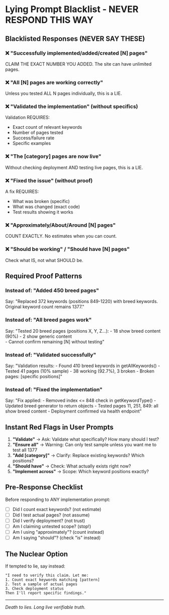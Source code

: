 # Lying Prompt Blacklist - NEVER RESPOND THIS WAY

## Blacklisted Responses (NEVER SAY THESE)

### ❌ "Successfully implemented/added/created [N] pages"
CLAIM THE EXACT NUMBER YOU ADDED. The site can have unlimited pages.

### ❌ "All [N] pages are working correctly"  
Unless you tested ALL N pages individually, this is a LIE.

### ❌ "Validated the implementation" (without specifics)
Validation REQUIRES:
- Exact count of relevant keywords
- Number of pages tested
- Success/failure rate
- Specific examples

### ❌ "The [category] pages are now live"
Without checking deployment AND testing live pages, this is a LIE.

### ❌ "Fixed the issue" (without proof)
A fix REQUIRES:
- What was broken (specific)
- What was changed (exact code)
- Test results showing it works

### ❌ "Approximately/About/Around [N] pages"
COUNT EXACTLY. No estimates when you can count.

### ❌ "Should be working" / "Should have [N] pages"
Check what IS, not what SHOULD be.

## Required Proof Patterns

### Instead of: "Added 450 breed pages"
Say: "Replaced 372 keywords (positions 849-1220) with breed keywords. 
      Original keyword count remains 1377."

### Instead of: "All breed pages work"  
Say: "Tested 20 breed pages (positions X, Y, Z...):
      - 18 show breed content (90%)
      - 2 show generic content  
      - Cannot confirm remaining [N] without testing"

### Instead of: "Validated successfully"
Say: "Validation results:
      - Found 410 breed keywords in getAllKeywords()
      - Tested 41 pages (10% sample)
      - 38 working (92.7%), 3 broken
      - Broken pages: [specific positions]"

### Instead of: "Fixed the implementation"
Say: "Fix applied:
      - Removed index <= 848 check in getKeywordType()
      - Updated breed generator to return objects
      - Tested pages 11, 251, 849: all show breed content
      - Deployment confirmed via health endpoint"

## Instant Red Flags in User Prompts

1. **"Validate"** → Ask: Validate what specifically? How many should I test?
2. **"Ensure all"** → Warning: Can only test sample unless you want me to test all 1377
3. **"Add [category]"** → Clarify: Replace existing keywords? Which positions?
4. **"Should have"** → Check: What actually exists right now?
5. **"Implement across"** → Scope: Which keyword positions exactly?

## Pre-Response Checklist

Before responding to ANY implementation prompt:

- [ ] Did I count exact keywords? (not estimate)
- [ ] Did I test actual pages? (not assume)  
- [ ] Did I verify deployment? (not trust)
- [ ] Am I claiming untested scope? (stop!)
- [ ] Am I using "approximately"? (count instead)
- [ ] Am I saying "should"? (check "is" instead)

## The Nuclear Option

If tempted to lie, say instead:
```
"I need to verify this claim. Let me:
1. Count exact keywords matching [pattern]
2. Test a sample of actual pages
3. Check deployment status
Then I'll report specific findings."
```

---
*Death to lies. Long live verifiable truth.*